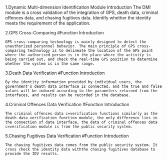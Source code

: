 1.Dynamic Multi-dimension Identification Module Introduction
	The DMI module is a cross validation of the integration of GPS, death data, criminal offences data, and chasing fugitives data. Identify whether the identity meets the requirement of the application.

2.GPS Cross-Comparing
#Function Introduction
	
	GPS cross-comparing technology is mainly designed to detect the unauthorized personnel behavior. The main principle of GPS cross- comparing technology is to delineate the location of the GPS point where the authorized person is in the place where the activity is being carried out, and check the real-time GPS position to determine whether the system is in the same range.

3.Death Data Verification
#Function Introduction
	
	By the identity information provided by individual users, the government's death data interface is connected, and the true and false values will be induced according to the parameters returned from the interfaces, and results can be recorded in the database.

4.Criminal Offences Data Verification
#Function Introduction

	The criminal offences data c=verification functions similarly as the death data verification function module, the only difference lies in the connection of data interface, the data of criminal offences data c=verification module is from the public security system. 

5.Chasing Fugitives Data Verification
#Function Introduction
	
	The chasing fugitives data comes from the public security system. It cross check the identity data withthe chasing fugitives database to provide the IDV results. 
